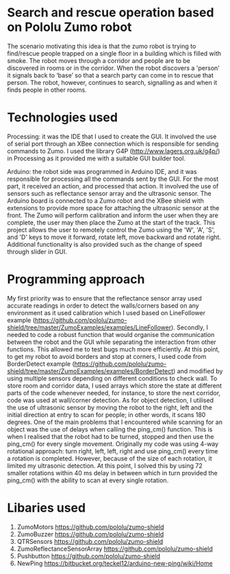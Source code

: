 # Search and rescue operation based on Pololu Zumo robot 

The scenario motivating this idea is that the zumo robot is trying to find/rescue people trapped on a single floor in a building which is filled with smoke. The robot moves through a corridor and people are to be discovered in rooms or in the corridor. When the robot discovers a 'person' it signals back to ‘base’ so that a search party can come in to rescue that person. The robot, however, continues to search, signalling as and when it finds people in other rooms.

# Technologies used

Processing: it was the IDE that I used to create the GUI. It involved the use of serial port through an XBee connection which is responsible for sending commands to Zumo. I used the library G4P (http://www.lagers.org.uk/g4p/) in Processing as it provided me with a suitable GUI builder tool.

Arduino: the robot side was programmed in Arduino IDE, and it was responsible for processing all the commands sent by the GUI. For the most part, it received an action, and processed that action. It involved the use of sensors such as reflectance sensor array and the ultrasonic sensor. The Arduino board is connected to a Zumo robot and the XBee shield with extensions to provide more space for attaching the ultrasonic sensor at the front. The Zumo will perform calibration and inform the user when they are complete, the user may then place the Zumo at the start of the track. This project allows the user to remotely control the Zumo using the 'W', 'A', 'S', and 'D' keys to move it forward, rotate left, move backward and rotate right. Additional functionality is also provided such as the change of speed through slider in GUI.

# Programming approach

My first priority was to ensure that the reflectance sensor array used accurate readings in order to detect the walls/corners based on any environment as it used calibration which I used based on LineFollower example (https://github.com/pololu/zumo-shield/tree/master/ZumoExamples/examples/LineFollower). Secondly, I needed to code a robust function that would organise the communication between the robot and the GUI while separating the interaction from other functions. This allowed me to test bugs much more efficiently. At this point, to get my robot to avoid borders and stop at corners, I used code from BorderDetect example (https://github.com/pololu/zumo-shield/tree/master/ZumoExamples/examples/BorderDetect) and modified by using multiple sensors depending on different conditions to check wall. To store room and corridor data, I used arrays which store the state at different parts of the code whenever needed, for instance, to store the next corridor, code was used at wall/corner detection. As for object detection, I utilised the use of ultrasonic sensor by moving the robot to the right, left and the initial direction at entry to scan for people; in other words, it scans 180 degrees. One of the main problems that I encountered while scanning for an object was the use of delays when calling the ping_cm() function. This is when I realised that the robot had to be turned, stopped and then use the ping_cm() for every single movement. Originally my code was using 4-way rotational approach: turn right, left, left, right and use ping_cm() every time a rotation is completed. However, because of the size of each rotation, it limited my ultrasonic detection. At this point, I solved this by using 72 smaller rotations within 40 ms delay in between which in turn provided the ping_cm() with the ability to scan at every single rotation.

# Libaries used

1. ZumoMotors https://github.com/pololu/zumo-shield 
2. ZumoBuzzer https://github.com/pololu/zumo-shield 
3. QTRSensors https://github.com/pololu/zumo-shield 
4. ZumoReflectanceSensorArray https://github.com/pololu/zumo-shield 
5. Pushbutton https://github.com/pololu/zumo-shield 
6. NewPing https://bitbucket.org/teckel12/arduino-new-ping/wiki/Home
